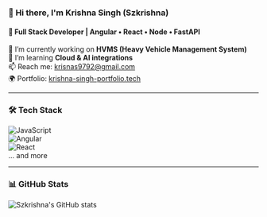 ### 👋 Hi there, I'm Krishna Singh (Szkrishna)  
#### 🚀 Full Stack Developer | Angular • React • Node • FastAPI  

🔭 I’m currently working on **HVMS (Heavy Vehicle Management System)**  
🌱 I’m learning **Cloud & AI integrations**  
📫 Reach me: [krisnas9792@gmail.com](mailto:krisnas9792@gmail.com)  
🌍 Portfolio: [krishna-singh-portfolio.tech](http://krishna-singh-portfolio.tech)

---

### 🛠️ Tech Stack
![JavaScript](https://img.shields.io/badge/-JavaScript-black?style=flat-square&logo=javascript)  
![Angular](https://img.shields.io/badge/-Angular-red?style=flat-square&logo=angular)  
![React](https://img.shields.io/badge/-React-blue?style=flat-square&logo=react)  
... and more

---

### 📊 GitHub Stats
![Szkrishna's GitHub stats](https://github-readme-stats.vercel.app/api?username=Szkrishna&show_icons=true&theme=radical)
